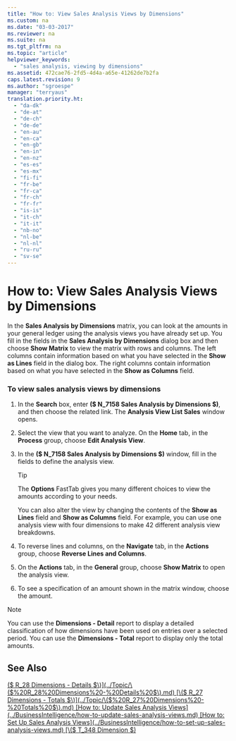 ```yaml
---
title: "How to: View Sales Analysis Views by Dimensions"
ms.custom: na
ms.date: "03-03-2017"
ms.reviewer: na
ms.suite: na
ms.tgt_pltfrm: na
ms.topic: "article"
helpviewer_keywords: 
  - "sales analysis, viewing by dimensions"
ms.assetid: 472cae76-2fd5-4d4a-a65e-41262de7b2fa
caps.latest.revision: 9
ms.author: "sgroespe"
manager: "terryaus"
translation.priority.ht: 
  - "da-dk"
  - "de-at"
  - "de-ch"
  - "de-de"
  - "en-au"
  - "en-ca"
  - "en-gb"
  - "en-in"
  - "en-nz"
  - "es-es"
  - "es-mx"
  - "fi-fi"
  - "fr-be"
  - "fr-ca"
  - "fr-ch"
  - "fr-fr"
  - "is-is"
  - "it-ch"
  - "it-it"
  - "nb-no"
  - "nl-be"
  - "nl-nl"
  - "ru-ru"
  - "sv-se"
---
```

# How to: View Sales Analysis Views by Dimensions
In the **Sales Analysis by Dimensions** matrix, you can look at the amounts in your general ledger using the analysis views you have already set up. You fill in the fields in the **Sales Analysis by Dimensions** dialog box and then choose **Show Matrix** to view the matrix with rows and columns. The left columns contain information based on what you have selected in the **Show as Lines** field in the dialog box. The right columns contain information based on what you have selected in the **Show as Columns** field.  
  
### To view sales analysis views by dimensions  
  
1.  In the **Search** box, enter **\($ N\_7158 Sales Analysis by Dimensions $\)**, and then choose the related link. The **Analysis View List Sales** window opens.  
  
2.  Select the view that you want to analyze. On the **Home** tab, in the **Process** group, choose **Edit Analysis View**.  
  
3.  In the **\($ N\_7158 Sales Analysis by Dimensions $\)** window, fill in the fields to define the analysis view.  
  
    > [!TIP]  
    >  The **Options** FastTab gives you many different choices to view the amounts according to your needs.  
    >   
    >  You can also alter the view by changing the contents of the **Show as Lines** field and **Show as Columns** field. For example, you can use one analysis view with four dimensions to make 42 different analysis view breakdowns.  
  
4.  To reverse lines and columns, on the **Navigate** tab, in the **Actions** group, choose **Reverse Lines and Columns**.  
  
5.  On the **Actions** tab, in the **General** group, choose **Show Matrix** to open  the analysis view.  
  
6.  To see a specification of an amount shown in the matrix window, choose  the amount.  
  
> [!NOTE]  
>  You can use the **Dimensions \- Detail** report to display a detailed classification of how dimensions have been used on entries over a selected period. You can use the **Dimensions \- Total** report to display only the total amounts.  
  
## See Also  
 [\($ R\_28 Dimensions \- Details $\)](../Topic/\($%20R_28%20Dimensions%20-%20Details%20$\).md)   
 [\($ R\_27 Dimensions \- Totals $\)](../Topic/\($%20R_27%20Dimensions%20-%20Totals%20$\).md)   
 [How to: Update Sales Analysis Views](../BusinessIntelligence/how-to-update-sales-analysis-views.md)   
 [How to: Set Up Sales Analysis Views](../BusinessIntelligence/how-to-set-up-sales-analysis-views.md)   
 [\($ T\_348 Dimension $\)](assetId:///09a43eac-15fc-4036-9913-fe2b74a18bf3)